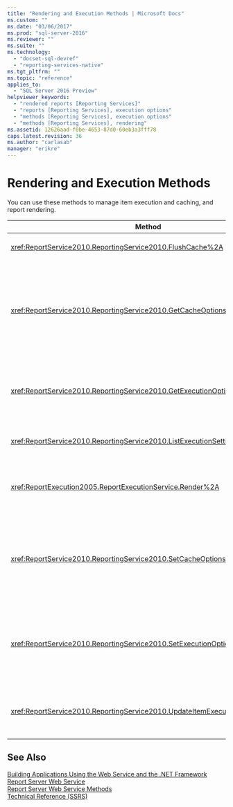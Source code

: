 ```yaml
---
title: "Rendering and Execution Methods | Microsoft Docs"
ms.custom: ""
ms.date: "03/06/2017"
ms.prod: "sql-server-2016"
ms.reviewer: ""
ms.suite: ""
ms.technology: 
  - "docset-sql-devref"
  - "reporting-services-native"
ms.tgt_pltfrm: ""
ms.topic: "reference"
applies_to: 
  - "SQL Server 2016 Preview"
helpviewer_keywords: 
  - "rendered reports [Reporting Services]"
  - "reports [Reporting Services], execution options"
  - "methods [Reporting Services], execution options"
  - "methods [Reporting Services], rendering"
ms.assetid: 12626aad-f0be-4653-87d0-60eb3a3fff78
caps.latest.revision: 36
ms.author: "carlasab"
manager: "erikre"
---
```

# Rendering and Execution Methods
  You can use these methods to manage item execution and caching, and report rendering.  
  
|Method|Action|  
|------------|------------|  
|<xref:ReportService2010.ReportingService2010.FlushCache%2A>|Invalidates the cache for an item.|  
|<xref:ReportService2010.ReportingService2010.GetCacheOptions%2A>|Returns the cache configuration for an item and the settings that describe when the cached copy of the item expires.|  
|<xref:ReportService2010.ReportingService2010.GetExecutionOptions%2A>|Returns the execution option and associated settings for an individual item.|  
|<xref:ReportService2010.ReportingService2010.ListExecutionSettings%2A>|Returns a list of supported execution settings.|  
|<xref:ReportExecution2005.ReportExecutionService.Render%2A>|Processes the specified report and renders it in a specified format.|  
|<xref:ReportService2010.ReportingService2010.SetCacheOptions%2A>|Configures an item to be cached and provides settings that specify when the cached copy of the item expires.|  
|<xref:ReportService2010.ReportingService2010.SetExecutionOptions%2A>|Sets execution options and associated execution properties for a specified item.|  
|<xref:ReportService2010.ReportingService2010.UpdateItemExecutionSnapshot%2A>|Generates an item execution snapshot for a specified item.|  
  
## See Also  
 [Building Applications Using the Web Service and the .NET Framework](../../../reporting-services/report-server-web-service/net-framework/building-applications-using-the-web-service-and-the-.net-framework.md)   
 [Report Server Web Service](../../../reporting-services/report-server-web-service/report-server-web-service.md)   
 [Report Server Web Service Methods](../../../reporting-services/report-server-web-service/methods/report-server-web-service-methods.md)   
 [Technical Reference &#40;SSRS&#41;](../../../reporting-services/technical-reference-ssrs.md)  
  
  